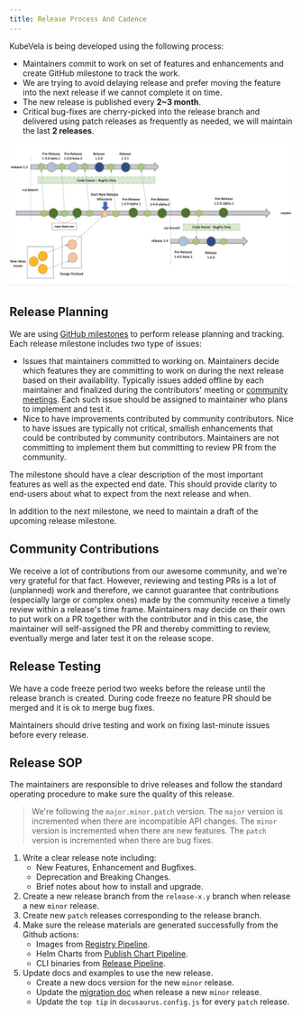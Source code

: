 ```yaml
---
title: Release Process And Cadence
---
```


KubeVela is being developed using the following process:

* Maintainers commit to work on set of features and enhancements and create GitHub milestone to track the work.
* We are trying to avoid delaying release and prefer moving the feature into the next release if we cannot complete it on time.
* The new release is published every **2~3 month**.
* Critical bug-fixes are cherry-picked into the release branch and delivered using patch releases as frequently as needed, we will maintain the last **2 releases**.

![develop-flow](../resources/develop-code-flow.jpg)

## Release Planning

We are using [GitHub milestones](https://github.com/kubevela/kubevela/milestones) to perform release planning and tracking. Each release milestone includes two type of issues:

* Issues that maintainers committed to working on. Maintainers decide which features they are committing to work on during the next release based on their availability. Typically issues added offline by each maintainer and finalized during the contributors' meeting or [community meetings](https://github.com/kubevela/community#community-meetings). Each such issue should be assigned to maintainer who plans to implement and test it.
* Nice to have improvements contributed by community contributors. Nice to have issues are typically not critical, smallish enhancements that could be contributed by community contributors. Maintainers are not committing to implement them but committing to review PR from the community.

The milestone should have a clear description of the most important features as well as the expected end date. This should provide clarity to end-users about what to expect from the next release and when.

In addition to the next milestone, we need to maintain a draft of the upcoming release milestone.

## Community Contributions

We receive a lot of contributions from our awesome community, and we're very grateful for that fact. However, reviewing and testing PRs is a lot of (unplanned) work and therefore, we cannot guarantee that contributions (especially large or complex ones) made by the community receive a timely review within a release's time frame. Maintainers may decide on their own to put work on a PR together with the contributor and in this case, the maintainer will self-assigned the PR and thereby committing to review, eventually merge and later test it on the release scope.

## Release Testing

We have a code freeze period two weeks before the release until the release branch is created. During code freeze no feature PR should be merged and it is ok to merge bug fixes.

Maintainers should drive testing and work on fixing last-minute issues before every release. 

## Release SOP

The maintainers are responsible to drive releases and follow the standard operating procedure to make sure the quality of this release.

> We're following the `major.minor.patch` version. The `major` version is incremented when there are incompatible API changes. The `minor` version is incremented when there are new features. The `patch` version is incremented when there are bug fixes.

1. Write a clear release note including:
   * New Features, Enhancement and Bugfixes.
   * Deprecation and Breaking Changes.
   * Brief notes about how to install and upgrade.
2. Create a new release branch from the `release-x.y` branch when release a new `minor` release.
3. Create new `patch` releases corresponding to the release branch.
4. Make sure the release materials are generated successfully from the Github actions:
   * Images from [Registry Pipeline](https://github.com/kubevela/kubevela/actions/workflows/registry.yml).
   * Helm Charts from [Publish Chart Pipeline](https://github.com/kubevela/kubevela/actions/workflows/chart.yml).
   * CLI binaries from [Release Pipeline](https://github.com/kubevela/kubevela/actions/workflows/release.yml).
5. Update docs and examples to use the new release.
   * Create a new docs version for the new `minor` release.
   * Update the [migration doc](../platform-engineers/system-operation/migration-from-old-version.md) when release a new `minor` release.
   * Update the `top tip` in `docusaurus.config.js` for every `patch` release.